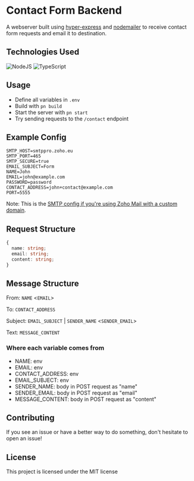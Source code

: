 # Contact Form Backend

A webserver built using [hyper-express](https://github.com/kartikk221/hyper-express) and [nodemailer](https://github.com/nodemailer/nodemailer) to receive contact form requests and email it to destination.

## Technologies Used

![NodeJS](https://img.shields.io/badge/node.js-6DA55F?style=for-the-badge&logo=node.js&logoColor=white)
![TypeScript](https://img.shields.io/badge/typescript-%23007ACC.svg?style=for-the-badge&logo=typescript&logoColor=white)

## Usage

- Define all variables in `.env`
- Build with `pn build`
- Start the server with `pn start`
- Try sending requests to the `/contact` endpoint

## Example Config

```env
SMTP_HOST=smtppro.zoho.eu
SMTP_PORT=465
SMTP_SECURE=true
EMAIL_SUBJECT=Form
NAME=John
EMAIL=john@example.com
PASSWORD=password
CONTACT_ADDRESS=john+contact@example.com
PORT=5555
```

Note: This is the [SMTP config if you're using Zoho Mail with a custom domain](https://www.zoho.com/mail/help/zoho-smtp.html).

## Request Structure

```ts
{
  name: string;
  email: string;
  content: string;
}
```

## Message Structure

From: `NAME` <`EMAIL`>

To: `CONTACT_ADDRESS`

Subject: `EMAIL_SUBJECT` | `SENDER_NAME` <`SENDER_EMAIL`>

Text: `MESSAGE_CONTENT`

### Where each variable comes from

- NAME: env
- EMAIL: env
- CONTACT_ADDRESS: env
- EMAIL_SUBJECT: env
- SENDER_NAME: body in POST request as "name"
- SENDER_EMAIL: body in POST request as "email"
- MESSAGE_CONTENT: body in POST request as "content"

## Contributing

If you see an issue or have a better way to do something, don't hesitate to open an issue!

## License

This project is licensed under the MIT license
